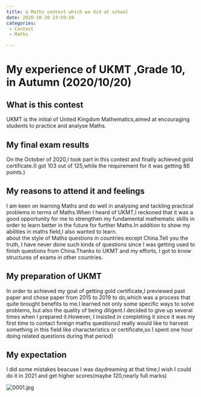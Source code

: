 ```yaml
---
title: a Maths contest which we did at school 
date: 2020-10-20 23:59:59
categories:
 - Contest
 - Maths

---
```


# My experience of UKMT ,Grade 10, in Autumn (2020/10/20)
## What is this contest  

UKMT is the initial of United Kingdom Mathematics,aimed at encouraging students to practice and analyse Maths.  

## My final exam results 

On the October of 2020,I took part in this contest and finally achieved gold certificate.(I got 103 out of 125,while the requirement for it was getting 86 points.)

## My reasons to attend it and feelings

I am keen on learning Maths and do well in analysing and tackling practical problems in terms of Maths.When I heard of UKMT,I reckoned that it was a good opportunity for me to strengthen my fundamental mathematic skills in order to learn better in the future for further Maths.In addition to show my abilities in maths field,I also wanted to learn.    
about the style of Maths questions in countries except China.Tell you the truth, I have never done such kinds of questions since I was getting used to finish questions from China.Thanks to UKMT and my efforts, I got to know structures of exams in other countries.    

## My preparation of UKMT  

In order to achieved my goal of getting gold certificate,I previewed past paper and chose paper from 2015 to 2019 to do,which was a process that quite brought benefits to me.I learned not only some specific ways to solve problems, but also the quality of being diligent.I decided to give up several times when I prepared it.However, I insisted in completing it since it was my first time to contact foreign maths questions(I really would like to harvest something in this field like characteristics or certificate,so I spent one hour doing related questions during that period)  

## My expectation

I did some mistakes beacuse I was daydreaming at that time,I wish I could do it in 2021 and get higher scores(maybe 120,nearly full marks)



![0001.jpg](https://i.loli.net/2021/06/21/cMUopT9nS5F4wY3.jpg)


